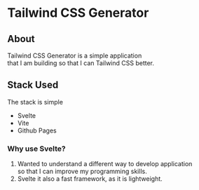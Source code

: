 # Tailwind CSS Generator

## About 
Tailwind CSS Generator is a simple application <br/>
that I am building so that I can Tailwind CSS better.

## Stack Used 
The stack is simple 
<ul>
  <li>Svelte</li>
  <li>Vite</li>
  <li>Github Pages</li>
</ul>

### Why use Svelte?
1. Wanted to understand a different way to develop application<br/>
so that I can improve my programming skills.
2. Svelte it also a fast framework, as it is lightweight.


